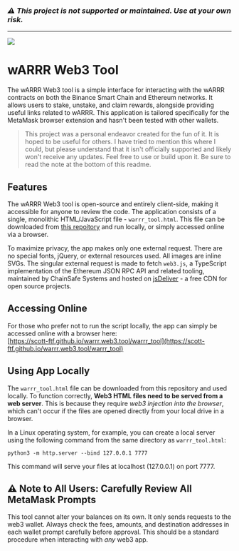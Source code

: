 ### _⚠️ This project is not supported or maintained. Use at your own risk._ 

---

![](https://i.imgur.com/0tB0nNn.png)

# wARRR Web3 Tool

The wARRR Web3 tool is a simple interface for interacting with the wARRR contracts on both the Binance Smart Chain and Ethereum networks. It allows users to stake, unstake, and claim rewards, alongside providing useful links related to wARRR. This application is tailored specifically for the MetaMask browser extension and hasn't been tested with other wallets.

> This project was a personal endeavor created for the fun of it. It is hoped to be useful for others. I have tried to mention this where I could, but please understand that it isn't officially supported and likely won't receive any updates. Feel free to use or build upon it. Be sure to read the note at the bottom of this readme.

## Features

The wARRR Web3 tool is open-source and entirely client-side, making it accessible for anyone to review the code. The application consists of a single, monolithic HTML/JavaScript file - `warrr_tool.html`. This file can be downloaded from [this repoitory](https://scott-ftf.github.io/warrr.web3.tool) and run locally, or simply accessed online via a browser.

To maximize privacy, the app makes only one external request. There are no special fonts, jQuery, or external resources used. All images are inline SVGs. The singular external request is made to fetch `web3.js`, a TypeScript implementation of the Ethereum JSON RPC API and related tooling, maintained by ChainSafe Systems and hosted on [jsDeliver](https://www.jsdelivr.com/package/gh/ethereum/web3.js "jsDeliver") - a free CDN for open source projects.

## Accessing Online

For those who prefer not to run the script locally, the app can simply be accessed online with a browser here:<br />
[https://scott-ftf.github.io/warrr.web3.tool/warrr_tool](https://scott-ftf.github.io/warrr.web3.tool/warrr_tool)


## Using App Locally

The `warrr_tool.html` file can be downloaded from this repository and used locally. To function correctly, **Web3 HTML files need to be served from a web server**. This is because they require *web3 injection into the browser*, which can't occur if the files are opened directly from your local drive in a browser. 

In a Linux operating system, for example, you can create a local server using the following command from the same directory as `warrr_tool.html`: 

```shell 
python3 -m http.server --bind 127.0.0.1 7777
```

This command will serve your files at localhost (127.0.0.1) on port 7777.


## ⚠️ Note to All Users: Carefully Review All MetaMask Prompts

This tool cannot alter your balances on its own. It only sends requests to the web3 wallet. Always check the fees, amounts, and destination addresses in each wallet prompt carefully before approval. This should be a standard procedure when interacting with *any* web3 app.